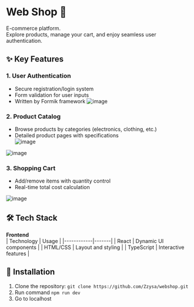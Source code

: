 # Web Shop :department_store:

E-commerce platform.  
Explore products, manage your cart, and enjoy seamless user authentication.

## :sparkles: Key Features

### 1. **User Authentication**
- Secure registration/login system
- Form validation for user inputs
- Written by Formik framework
![image](https://github.com/user-attachments/assets/dca8c0ca-04d8-4bc0-9db1-fea34ca7e6d1)

### 2. **Product Catalog**
- Browse products by categories (electronics, clothing, etc.)
- Detailed product pages with specifications  
![image](https://github.com/user-attachments/assets/d06dc6d2-fc4a-4997-9015-b21e29bf8816)

![image](https://github.com/user-attachments/assets/a841ac98-10aa-419b-a3dc-ea03a7c5b934)

### 3. **Shopping Cart**
- Add/remove items with quantity control
- Real-time total cost calculation  

![image](https://github.com/user-attachments/assets/5a0109db-2a24-43c5-bf78-fe983c1bc4a3)

## :hammer_and_wrench: Tech Stack

**Frontend**  
| Technology | Usage |
|------------|-------|
| React | Dynamic UI components |
| HTML/CSS | Layout and styling |
| TypeScript | Interactive features |

## :rocket: Installation

1. Clone the repository:
   ```git clone https://github.com/Zzysa/webshop.git```
2. Run command ```npm run dev```
3. Go to localhost
